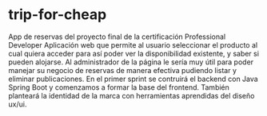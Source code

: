 # trip-for-cheap
App de reservas del proyecto final de la certificación Professional Developer
Aplicación web que permite al usuario seleccionar el producto al cual quiera acceder para así poder ver la disponibilidad existente, y saber si pueden alojarse. Al administrador de la página le sería muy útil para poder manejar su negocio de reservas de manera efectiva pudiendo listar y eliminar publicaciones.
En el primer sprint se contruirá el backend con Java Spring Boot y comenzamos a formar la base del frontend. También planteará la identidad de la marca con herramientas aprendidas del diseño ux/ui.
